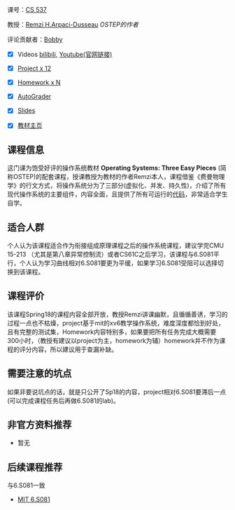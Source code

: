 课号：[CS 537](https://pages.cs.wisc.edu/~remzi/Classes/537/Spring2018/)



教授：[Remzi H.Arpaci-Dusseau](https://pages.cs.wisc.edu/~remzi/)  *OSTEP的作者* 



评论贡献者：[Bobby](https://github.com/PointBreaker)



- [X] Videos [bilibili](https://www.bilibili.com/video/BV19J411t7te?from=search&seid=9791370642965495765), [Youtube(官网链接)](https://pages.cs.wisc.edu/~remzi/Classes/537/Spring2018/Discussion/videos.htmlY&index=1)

- [X] [Project x 12](https://github.com/remzi-arpacidusseau/ostep-projects)

- [X] [Homework x N](https://github.com/remzi-arpacidusseau/ostep-homework)

- [X] [AutoGrader](https://github.com/remzi-arpacidusseau/ostep-projects/tree/master/tester) 

- [X] [Slides](https://pages.cs.wisc.edu/~remzi/Classes/537/Spring2018/Discussion/videos.html)

- [X] [教材主页](https://pages.cs.wisc.edu/~remzi/OSTEP/)



## 课程信息



这门课为饱受好评的操作系统教材 **Operating Systems: Three Easy Pieces** (简称OSTEP)的配套课程，授课教授为教材的作者Remzi本人，课程借鉴《费曼物理学》的行文方式，将操作系统分为了三部分(虚拟化、并发、持久性)，介绍了所有现代操作系统的主要组件，内容全面，且提供了所有可运行的[代码](https://github.com/remzi-arpacidusseau/ostep-code)，非常适合学生自学。



## 适合人群



个人认为该课程适合作为衔接组成原理课程之后的操作系统课程，建议学完CMU 15-213 （尤其是第八章异常控制流）或者CS61C之后学习，该课程与6.S081平行，个人认为学习曲线相对6.S081要更为平缓，如果学习6.S081受阻可以选择切换到该课程。



## 课程评价



该课程Spring18的课程内容全部开放，教授Remzi讲课幽默，且循循善诱，学习的过程一点也不枯燥，project基于mit的xv6教学操作系统，难度深度都恰到好处，且有完整的测试集，Homework内容特别多，如果要把所有任务完成大概需要300小时，（教授有建议以project为主，homework为辅）homework并不作为课程的评分内容，所以建议用于查漏补缺。



## 需要注意的坑点



如果非要说坑点的话，就是只公开了Sp18的内容，project相对6.S081要滞后一点(可以完成课程任务后再做6.S081的lab)。



## 非官方资料推荐



- 暂无



## 后续课程推荐

与6.S081一致

- [MIT 6.S081](https://conanhujinming.github.io/comments-for-awesome-courses/%E6%93%8D%E4%BD%9C%E7%B3%BB%E7%BB%9F/MIT6.S081%E6%93%8D%E4%BD%9C%E7%B3%BB%E7%BB%9F%E5%AF%BC%E8%AE%BA/) 